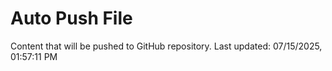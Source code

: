 # Auto Push File

Content that will be pushed to GitHub repository.
Last updated: 07/15/2025, 01:57:11 PM